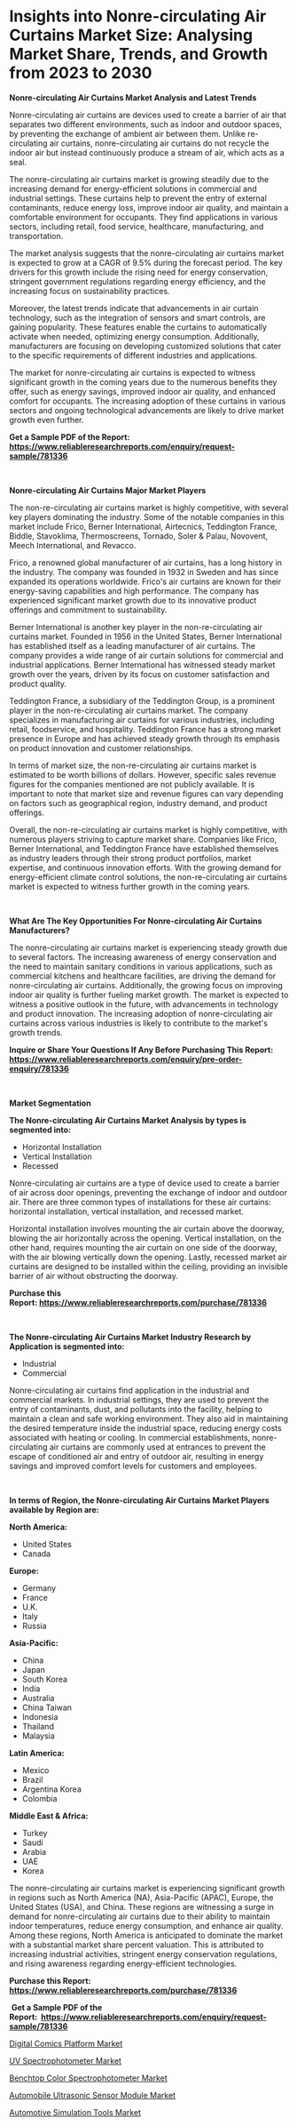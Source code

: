 <p><h1>Insights into Nonre-circulating Air Curtains Market Size: Analysing Market Share, Trends, and Growth from 2023 to 2030</h1></p><p><strong>Nonre-circulating Air Curtains Market Analysis and Latest Trends</strong></p>
<p><p>Nonre-circulating air curtains are devices used to create a barrier of air that separates two different environments, such as indoor and outdoor spaces, by preventing the exchange of ambient air between them. Unlike re-circulating air curtains, nonre-circulating air curtains do not recycle the indoor air but instead continuously produce a stream of air, which acts as a seal.</p><p>The nonre-circulating air curtains market is growing steadily due to the increasing demand for energy-efficient solutions in commercial and industrial settings. These curtains help to prevent the entry of external contaminants, reduce energy loss, improve indoor air quality, and maintain a comfortable environment for occupants. They find applications in various sectors, including retail, food service, healthcare, manufacturing, and transportation.</p><p>The market analysis suggests that the nonre-circulating air curtains market is expected to grow at a CAGR of 9.5% during the forecast period. The key drivers for this growth include the rising need for energy conservation, stringent government regulations regarding energy efficiency, and the increasing focus on sustainability practices.</p><p>Moreover, the latest trends indicate that advancements in air curtain technology, such as the integration of sensors and smart controls, are gaining popularity. These features enable the curtains to automatically activate when needed, optimizing energy consumption. Additionally, manufacturers are focusing on developing customized solutions that cater to the specific requirements of different industries and applications.</p><p>The market for nonre-circulating air curtains is expected to witness significant growth in the coming years due to the numerous benefits they offer, such as energy savings, improved indoor air quality, and enhanced comfort for occupants. The increasing adoption of these curtains in various sectors and ongoing technological advancements are likely to drive market growth even further.</p></p>
<p><strong>Get a Sample PDF of the Report:&nbsp; <a href="https://www.reliableresearchreports.com/enquiry/request-sample/781336">https://www.reliableresearchreports.com/enquiry/request-sample/781336</a></strong></p>
<p>&nbsp;</p>
<p><strong>Nonre-circulating Air Curtains Major Market Players</strong></p>
<p><p>The non-re-circulating air curtains market is highly competitive, with several key players dominating the industry. Some of the notable companies in this market include Frico, Berner International, Airtecnics, Teddington France, Biddle, Stavoklima, Thermoscreens, Tornado, Soler & Palau, Novovent, Meech International, and Revacco.</p><p>Frico, a renowned global manufacturer of air curtains, has a long history in the industry. The company was founded in 1932 in Sweden and has since expanded its operations worldwide. Frico's air curtains are known for their energy-saving capabilities and high performance. The company has experienced significant market growth due to its innovative product offerings and commitment to sustainability.</p><p>Berner International is another key player in the non-re-circulating air curtains market. Founded in 1956 in the United States, Berner International has established itself as a leading manufacturer of air curtains. The company provides a wide range of air curtain solutions for commercial and industrial applications. Berner International has witnessed steady market growth over the years, driven by its focus on customer satisfaction and product quality.</p><p>Teddington France, a subsidiary of the Teddington Group, is a prominent player in the non-re-circulating air curtains market. The company specializes in manufacturing air curtains for various industries, including retail, foodservice, and hospitality. Teddington France has a strong market presence in Europe and has achieved steady growth through its emphasis on product innovation and customer relationships.</p><p>In terms of market size, the non-re-circulating air curtains market is estimated to be worth billions of dollars. However, specific sales revenue figures for the companies mentioned are not publicly available. It is important to note that market size and revenue figures can vary depending on factors such as geographical region, industry demand, and product offerings.</p><p>Overall, the non-re-circulating air curtains market is highly competitive, with numerous players striving to capture market share. Companies like Frico, Berner International, and Teddington France have established themselves as industry leaders through their strong product portfolios, market expertise, and continuous innovation efforts. With the growing demand for energy-efficient climate control solutions, the non-re-circulating air curtains market is expected to witness further growth in the coming years.</p></p>
<p>&nbsp;</p>
<p><strong>What Are The Key Opportunities For Nonre-circulating Air Curtains Manufacturers?</strong></p>
<p><p>The nonre-circulating air curtains market is experiencing steady growth due to several factors. The increasing awareness of energy conservation and the need to maintain sanitary conditions in various applications, such as commercial kitchens and healthcare facilities, are driving the demand for nonre-circulating air curtains. Additionally, the growing focus on improving indoor air quality is further fueling market growth. The market is expected to witness a positive outlook in the future, with advancements in technology and product innovation. The increasing adoption of nonre-circulating air curtains across various industries is likely to contribute to the market's growth trends.</p></p>
<p><strong>Inquire or Share Your Questions If Any Before Purchasing This Report: <a href="https://www.reliableresearchreports.com/enquiry/pre-order-enquiry/781336">https://www.reliableresearchreports.com/enquiry/pre-order-enquiry/781336</a></strong></p>
<p>&nbsp;</p>
<p><strong>Market Segmentation</strong></p>
<p><strong>The Nonre-circulating Air Curtains Market Analysis by types is segmented into:</strong></p>
<p><ul><li>Horizontal Installation</li><li>Vertical Installation</li><li>Recessed</li></ul></p>
<p><p>Nonre-circulating air curtains are a type of device used to create a barrier of air across door openings, preventing the exchange of indoor and outdoor air. There are three common types of installations for these air curtains: horizontal installation, vertical installation, and recessed market. </p><p>Horizontal installation involves mounting the air curtain above the doorway, blowing the air horizontally across the opening. Vertical installation, on the other hand, requires mounting the air curtain on one side of the doorway, with the air blowing vertically down the opening. Lastly, recessed market air curtains are designed to be installed within the ceiling, providing an invisible barrier of air without obstructing the doorway.</p></p>
<p><strong>Purchase this Report:&nbsp;<a href="https://www.reliableresearchreports.com/purchase/781336">https://www.reliableresearchreports.com/purchase/781336</a></strong></p>
<p>&nbsp;</p>
<p><strong>The Nonre-circulating Air Curtains Market Industry Research by Application is segmented into:</strong></p>
<p><ul><li>Industrial</li><li>Commercial</li></ul></p>
<p><p>Nonre-circulating air curtains find application in the industrial and commercial markets. In industrial settings, they are used to prevent the entry of contaminants, dust, and pollutants into the facility, helping to maintain a clean and safe working environment. They also aid in maintaining the desired temperature inside the industrial space, reducing energy costs associated with heating or cooling. In commercial establishments, nonre-circulating air curtains are commonly used at entrances to prevent the escape of conditioned air and entry of outdoor air, resulting in energy savings and improved comfort levels for customers and employees.</p></p>
<p>&nbsp;</p>
<p><strong>In terms of Region, the Nonre-circulating Air Curtains Market Players available by Region are:</strong></p>
<p>
    <p> <strong> North America: </strong>
        <ul>
            <li>United States</li>
            <li>Canada</li>
        </ul>
        </p> 
    <p> <strong> Europe: </strong>
        <ul>
            <li>Germany</li>
            <li>France</li>
            <li>U.K.</li>
            <li>Italy</li>
            <li>Russia</li>
        </ul>
        </p> 
    <p> <strong> Asia-Pacific: </strong>
        <ul>
            <li>China</li>
            <li>Japan</li>
            <li>South Korea</li>
            <li>India</li>
            <li>Australia</li>
            <li>China Taiwan</li>
            <li>Indonesia</li>
            <li>Thailand</li>
            <li>Malaysia</li>
        </ul>
        </p> 
    <p> <strong> Latin America: </strong>
        <ul>
            <li>Mexico</li>
            <li>Brazil</li>
            <li>Argentina Korea</li>
            <li>Colombia</li>
        </ul>
        </p> 
    <p> <strong> Middle East & Africa: </strong>
        <ul>
            <li>Turkey</li>
            <li>Saudi</li>
            <li>Arabia</li>
            <li>UAE</li>
            <li>Korea</li>
        </ul>
    </p>
    </p>
<p><p>The nonre-circulating air curtains market is experiencing significant growth in regions such as North America (NA), Asia-Pacific (APAC), Europe, the United States (USA), and China. These regions are witnessing a surge in demand for nonre-circulating air curtains due to their ability to maintain indoor temperatures, reduce energy consumption, and enhance air quality. Among these regions, North America is anticipated to dominate the market with a substantial market share percent valuation. This is attributed to increasing industrial activities, stringent energy conservation regulations, and rising awareness regarding energy-efficient technologies.</p></p>
<p><strong>Purchase this Report: <a href="https://www.reliableresearchreports.com/purchase/781336">https://www.reliableresearchreports.com/purchase/781336</a></strong></p>
<p>&nbsp;<strong>Get a Sample PDF of the Report:&nbsp;&nbsp;<a href="https://www.reliableresearchreports.com/enquiry/request-sample/781336">https://www.reliableresearchreports.com/enquiry/request-sample/781336</a></strong></p>
<p><strong></strong></p>
<p><p><a href="https://medium.com/@elianehilll2023/digital-comics-platform-market-size-and-market-trends-complete-industry-overview-2023-to-2030-82aa5ffe879b">Digital Comics Platform Market</a></p><p><a href="https://github.com/marloy8/Market-Research-Report-List-1/blob/main/uv-spectrophotometer-market.md">UV Spectrophotometer Market</a></p><p><a href="https://github.com/mahnoor2003/Market-Research-Report-List-1/blob/main/benchtop-color-spectrophotometer-market.md">Benchtop Color Spectrophotometer Market</a></p><p><a href="https://www.linkedin.com/pulse/automobile-ultrasonic-sensor-module-market-size-share/">Automobile Ultrasonic Sensor Module Market</a></p><p><a href="https://medium.com/@mikemonahan1944/automotive-simulation-tools-market-analysis-its-cagr-market-segmentation-and-global-industry-b9bef20e00c9">Automotive Simulation Tools Market</a></p></p>